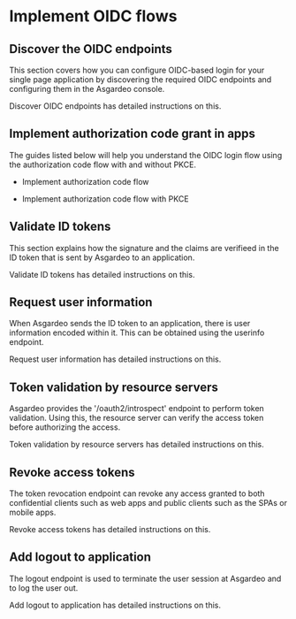 # Implement OIDC flows

## Discover the OIDC endpoints

This section covers how you can configure OIDC-based login for your single page application by discovering the required OIDC endpoints and configuring them in the Asgardeo console. 

<a :href="$withBase('/guides/applications/oidc/discover-oidc-configs/')">Discover OIDC endpoints</a> has detailed instructions on this. 


## Implement authorization code grant in apps

The guides listed below will help you understand the OIDC login flow using the authorization code flow with and without PKCE.

- <a :href="$withBase('/guides/applications/oidc/implement-auth-code/')">Implement authorization code flow</a>

- <a :href="$withBase('/guides/applications/oidc/implement-auth-code-with-pkce/')">Implement authorization code flow with PKCE</a>

## Validate ID tokens

This section explains how the signature and the claims are verifieed in the ID token that is sent by Asgardeo to an application. 

<a :href="$withBase('/guides/applications/oidc/validate-id-tokens/')">Validate ID tokens</a> has detailed instructions on this. 

## Request user information

When Asgardeo sends the ID token to an application, there is user information encoded within it. This can be obtained using the userinfo endpoint. 

<a :href="$withBase('/guides/applications/oidc/request-user-info/')">Request user information</a> has detailed instructions on this. 

## Token validation by resource servers

Asgardeo provides the '/oauth2/introspect' endpoint to perform token validation. Using this, the resource server can verify the access token before authorizing the access.

<a :href="$withBase('/guides/applications/oidc/introspect-tokens/')">Token validation by resource servers</a> has detailed instructions on this.

## Revoke access tokens

The token revocation endpoint can revoke any access granted to both confidential clients such as web apps and public clients such as the SPAs or mobile apps.

<a :href="$withBase('/guides/applications/oidc/revoke-tokens/')">Revoke access tokens</a> has detailed instructions on this.

## Add logout to application

The logout endpoint is used to terminate the user session at Asgardeo and to log the user out. 

<a :href="$withBase('/guides/applications/oidc/add-logout/')">Add logout to application</a> has detailed instructions on this.